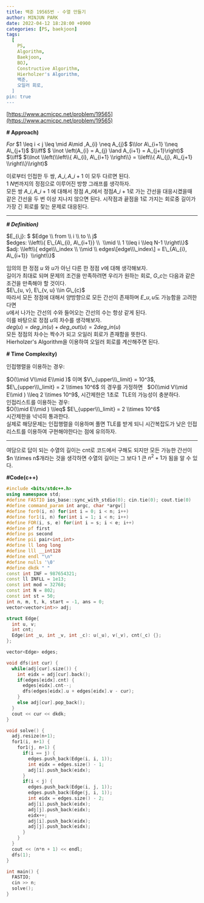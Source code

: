 ```yaml
---
title: 백준 19565번 - 수열 만들기
author: MINJUN PARK
date: 2022-04-12 18:28:00 +0900
categories: [PS, baekjoon]
tags:
  [
    PS,
    Algorithm,
    Baekjoon,
    BOJ,
    Constructive Algorithm,
    Hierholzer's Algorithm,
    백준,
    오일러 회로,
  ]
pin: true
---
```


[https://www.acmicpc.net/problem/19565](https://www.acmicpc.net/problem/19565)

**\# Approach)**

$For$ $1 \\leq i < j \\leq \\mid A\\mid  $,  $A\_{i} \\neq A\_{j}$ $\\lor A\_{i+1} \\neq A\_{j+1}$ $\\iff$ $ \\lnot \\left(A\_{i} = A\_{j} \\land A\_{i+1} = A\_{j+1}\\right)$ $\\iff$ $\\lnot \\left(\\left\\{ A\_{i}, A\_{i+1} \\right\\} = \\left\\{ A\_{j}, A\_{j+1} \\right\\}\\right)$

이로부터 인접한 두 쌍, $A\_{i}, A\_{i+1}$ 이 모두 다르면 된다.  
$1~N$번까지의 정점으로 이루어진 방향 그래프를 생각하자.  
모든 쌍 $A\_{i}, A\_{i+1}$ 에 대해서 정점 $A\_{i}$에서 정점$A\_{i+1}$로 가는 간선을 대응시켰을때 같은 간선을 두 번 이상 지나지 않으면 된다. 시작점과 끝점을 1로 가지는 회로중 길이가 가장 긴 회로를 찾는 문제로 대응된다.

---

**_\# Definition)_**

$E\_{i,j}: $ $Edge \\ from \\ i \\ to \\ j$  
$edges: \\left\\{ E\_{A\_{i}, A\_{i+1}} \\  \\mid  \\ 1 \\leq i \\leq N-1 \\right\\}$  
$adj: \\left\\{ edge\\\_index \\ \\mid  \\ edges\[edge\\\_index\] = E\_{A\_{i}, A\_{i+1}}  \\right\\}$

임의의 한 정점 $u$ 와 $u$가 아닌 다른 한 정점 $v$에 대해 생각해보자.  
길이가 최대로 되며 문제의 조건을 만족하려면 우리가 원하는 회로, $G\_{c}$는 다음과 같은 조건을 만족해야 할 것이다.  
$E\_{u, v}, E\_{v, u} \\in G\_{c}$  
따라서 모든 정점에 대해서 양방향으로 모든 간선이 존재하며 $E\_{u, u}$도 가능함을 고려한다면  
$u$에서 나가는 간선의 수와 들어오는 간선의 수는 항상 같게 된다.  
이를 바탕으로 정점 $u$의 차수를 생각해보자.  
$deg(u) = deg\_{in}(u) + deg\_{out}(u) = 2deg\_{in}(u)$  
모든 정점의 차수는 짝수가 되고 오일러 회로가 존재함을 뜻한다.  
Hierholzer's Algorithm을 이용하여 오일러 회로를 계산해주면 된다.    

**\# Time Complexity)**

인접행렬을 이용하는 경우:  

$O(\\mid V\\mid E\\mid )$ 이며 $V\_{upper\\\_limit} = 10^3$, $E\_{upper\\\_limit} = 2 \\times 10^6$ 의 경우를 가정하면  
$O(\\mid V\\mid E\\mid ) \\leq 2 \\times 10^9$, 시간제한은 1초로  TLE의 가능성이 충분하다.   
인접리스트를 이용하는 경우:  
$O(\\mid E\\mid ) \\leq$ $E\_{upper\\\_limit} = 2 \\times 10^6$   
시간제한을 넉넉히 통과한다.  
실제로 해당문제는 인접행렬을 이용하며 풀면 TLE를 받게 되니 시간복잡도가 낮은 인접 리스트를 이용하여 구현해야한다는 점에 유의하자.

---

여담으로 답이 되는 수열의 길이는 cnt로 코드에서 구해도 되지만 모든 가능한 간선이 $n \\times n$개라는 것을 생각하면 수열의 길이는 그 보다 1 큰 $n^2 +1$가 됨을 알 수 있다.

**#Code(c++)**

```c++
#include <bits/stdc++.h>
using namespace std;
#define FASTIO ios_base::sync_with_stdio(0); cin.tie(0); cout.tie(0)
#define command_param int argc, char *argv[]
#define for0(i, n) for(int i = 0; i < n; i++)
#define for1(i, n) for(int i = 1; i < n; i++)
#define FOR(i, s, e) for(int i = s; i < e; i++)
#define pf first
#define ps second
#define pii pair<int,int> 
#define ll long long
#define lll __int128
#define endl "\n"
#define nulls '\0'
#define dkdk " "
const int INF = 987654321;
const ll INFLL = 1e13;
const int mod = 32768;
const int N = 802;
const int st = 50;
int n, m, t, k, start = -1, ans = 0;
vector<vector<int>> adj;

struct Edge{
  int u, v;
  int cnt;
  Edge(int _u, int _v, int _c): u(_u), v(_v), cnt(_c) {};
};

vector<Edge> edges;

void dfs(int cur) {
  while(adj[cur].size()) {
    int eidx = adj[cur].back();
    if(edges[eidx].cnt) {
      edges[eidx].cnt--;
      dfs(edges[eidx].u + edges[eidx].v - cur);
    }
    else adj[cur].pop_back();
  }
  cout << cur << dkdk;
}

void solve() {
  adj.resize(n+1);
  for1(i, n+1) {
    for1(j, n+1) {
      if(i == j) {
        edges.push_back(Edge(i, i, 1));
        int eidx = edges.size() - 1;
        adj[i].push_back(eidx);
      }
      if(i < j) {
        edges.push_back(Edge(i, j, 1));
        edges.push_back(Edge(j, i, 1));
        int eidx = edges.size() - 2;
        adj[i].push_back(eidx);
        adj[j].push_back(eidx);
        eidx++;
        adj[i].push_back(eidx);
        adj[j].push_back(eidx);
      }
    }
  }
  cout << (n*n + 1) << endl;
  dfs(1);
}

int main() {
  FASTIO; 
  cin >> n;
  solve();
}
```